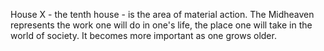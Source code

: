 House X - the tenth house - is the area of material action. 
The Midheaven represents the work one will do in one's life, the place one will take in the world of society. 
It becomes more important as one grows older.